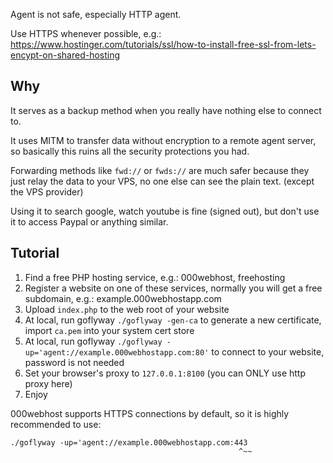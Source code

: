 Agent is not safe, especially HTTP agent.

Use HTTPS whenever possible, e.g.: https://www.hostinger.com/tutorials/ssl/how-to-install-free-ssl-from-lets-encypt-on-shared-hosting


## Why

It serves as a backup method when you really have nothing else to connect to.

It uses MITM to transfer data without encryption to a remote agent server, so basically this ruins all the security protections you had.

Forwarding methods like `fwd://` or `fwds://` are much safer because they just relay the data to your VPS, no one else can see the plain text. (except the VPS provider)

Using it to search google, watch youtube is fine (signed out), but don't use it to access Paypal or anything similar.

## Tutorial

1. Find a free PHP hosting service, e.g.: 000webhost, freehosting
2. Register a website on one of these services, normally you will get a free subdomain, e.g.: example.000webhostapp.com
2. Upload `index.php` to the web root of your website
2. At local, run goflyway `./goflyway -gen-ca` to generate a new certificate, import `ca.pem` into your system cert store
2. At local, run goflyway `./goflyway -up='agent://example.000webhostapp.com:80'` to connect to your website, password is not needed
2. Set your browser's proxy to `127.0.0.1:8100` (you can ONLY use http proxy here)
2. Enjoy

000webhost supports HTTPS connections by default, so it is highly recommended to use: 
```
./goflyway -up='agent://example.000webhostapp.com:443
                                                   ^~~
```
